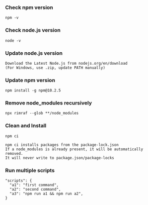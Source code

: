 ### Check npm version
	npm -v

### Check node.js version
	node -v

### Update node.js version
	Download the Latest Node.js from nodejs.org/en/download
	(For Windows, use .zip, update PATH manually)
 
### Update npm version
	npm install -g npm@10.2.5
 
### Remove node_modules recursively
	npx rimraf --glob **/node_modules

### Clean and Install
	npm ci

  	npm ci installs packages from the package-lock.json
	If a node_modules is already present, it will be automatically removed.
 	It will never write to package.json/package-locks
  
### Run multiple scripts
	"scripts": {
	  "a1": "first command",
	  "a2": "second command",
	  "a3": "npm run a1 && npm run a2",
	}
